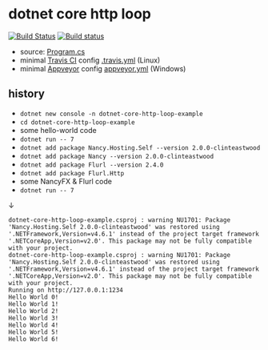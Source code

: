 dotnet core http loop
=====================

[![Build Status](https://travis-ci.org/d-led/dotnet-core-http-loop-example.svg?branch=master)](https://travis-ci.org/d-led/dotnet-core-http-loop-example) [![Build status](https://ci.appveyor.com/api/projects/status/8x0lt0b769alqvi0?svg=true)](https://ci.appveyor.com/project/d-led/dotnet-core-http-loop-example)

- source: [Program.cs](Program.cs)
- minimal [Travis CI](https://travis-ci.org/) config [.travis.yml](.travis.yml) (Linux)
- minimal [Appveyor](https://www.appveyor.com/) config [appveyor.yml](appveyor.yml) (Windows)

history
-------

- `dotnet new console -n dotnet-core-http-loop-example`
- `cd dotnet-core-http-loop-example`
- some hello-world code
- `dotnet run -- 7`
- `dotnet add package Nancy.Hosting.Self --version 2.0.0-clinteastwood`
- `dotnet add package Nancy --version 2.0.0-clinteastwood`
- `dotnet add package Flurl --version 2.4.0`
- `dotnet add package Flurl.Http`
- some NancyFX & Flurl code
- `dotnet run -- 7`

&darr;

```
dotnet-core-http-loop-example.csproj : warning NU1701: Package 'Nancy.Hosting.Self 2.0.0-clinteastwood' was restored using '.NETFramework,Version=v4.6.1' instead of the project target framework '.NETCoreApp,Version=v2.0'. This package may not be fully compatible with your project.
dotnet-core-http-loop-example.csproj : warning NU1701: Package 'Nancy.Hosting.Self 2.0.0-clinteastwood' was restored using '.NETFramework,Version=v4.6.1' instead of the project target framework '.NETCoreApp,Version=v2.0'. This package may not be fully compatible with your project.
Running on http://127.0.0.1:1234
Hello World 0!
Hello World 1!
Hello World 2!
Hello World 3!
Hello World 4!
Hello World 5!
Hello World 6!
```
